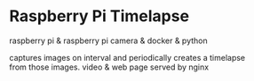 # Raspberry Pi Timelapse

raspberry pi & raspberry pi camera & docker & python  

captures images on interval and periodically creates a timelapse  
from those images.  video & web page served by nginx  
